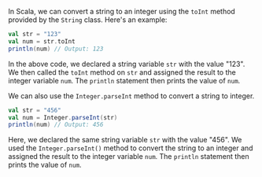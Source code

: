 In Scala, we can convert a string to an integer using the `toInt` method provided by the `String` class. Here's an example:

```scala
val str = "123"
val num = str.toInt
println(num) // Output: 123
```

In the above code, we declared a string variable `str` with the value "123". We then called the `toInt` method on `str` and assigned the result to the integer variable `num`. The `println` statement then prints the value of `num`.

We can also use the `Integer.parseInt` method to convert a string to integer.

```scala
val str = "456"
val num = Integer.parseInt(str)
println(num) // Output: 456
```

Here, we declared the same string variable `str` with the value "456". We used the `Integer.parseInt()` method to convert the string to an integer and assigned the result to the integer variable `num`. The `println` statement then prints the value of `num`.